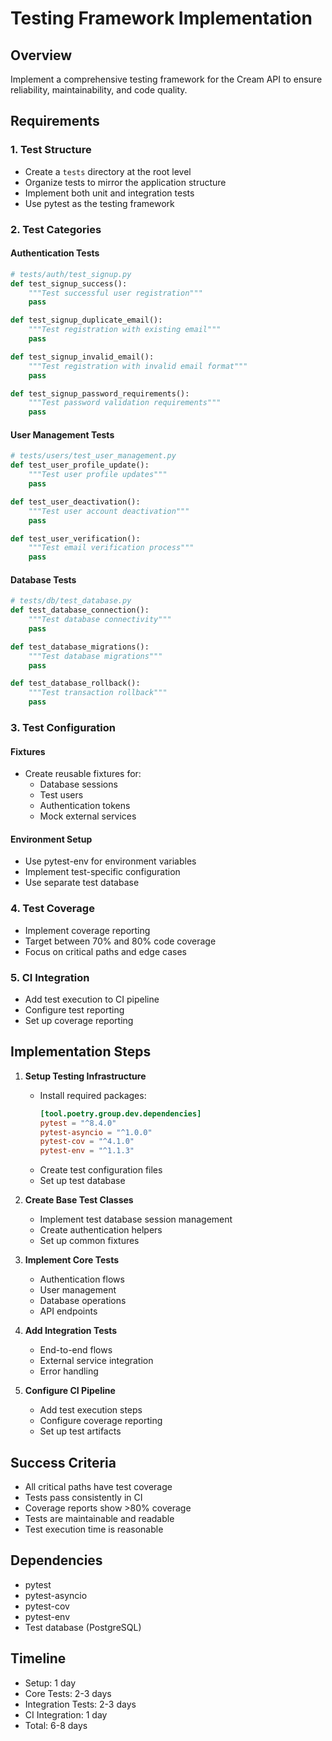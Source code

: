 # Testing Framework Implementation

## Overview

Implement a comprehensive testing framework for the Cream API to ensure reliability, maintainability, and code quality.

## Requirements

### 1. Test Structure

- Create a `tests` directory at the root level
- Organize tests to mirror the application structure
- Implement both unit and integration tests
- Use pytest as the testing framework

### 2. Test Categories

#### Authentication Tests

```python
# tests/auth/test_signup.py
def test_signup_success():
    """Test successful user registration"""
    pass

def test_signup_duplicate_email():
    """Test registration with existing email"""
    pass

def test_signup_invalid_email():
    """Test registration with invalid email format"""
    pass

def test_signup_password_requirements():
    """Test password validation requirements"""
    pass
```

#### User Management Tests

```python
# tests/users/test_user_management.py
def test_user_profile_update():
    """Test user profile updates"""
    pass

def test_user_deactivation():
    """Test user account deactivation"""
    pass

def test_user_verification():
    """Test email verification process"""
    pass
```

#### Database Tests

```python
# tests/db/test_database.py
def test_database_connection():
    """Test database connectivity"""
    pass

def test_database_migrations():
    """Test database migrations"""
    pass

def test_database_rollback():
    """Test transaction rollback"""
    pass
```

### 3. Test Configuration

#### Fixtures

- Create reusable fixtures for:
  - Database sessions
  - Test users
  - Authentication tokens
  - Mock external services

#### Environment Setup

- Use pytest-env for environment variables
- Implement test-specific configuration
- Use separate test database

### 4. Test Coverage

- Implement coverage reporting
- Target between 70% and 80% code coverage
- Focus on critical paths and edge cases

### 5. CI Integration

- Add test execution to CI pipeline
- Configure test reporting
- Set up coverage reporting

## Implementation Steps

1. **Setup Testing Infrastructure**

   - Install required packages:
     ```toml
     [tool.poetry.group.dev.dependencies]
     pytest = "^8.4.0"
     pytest-asyncio = "^1.0.0"
     pytest-cov = "^4.1.0"
     pytest-env = "^1.1.3"
     ```
   - Create test configuration files
   - Set up test database

2. **Create Base Test Classes**

   - Implement test database session management
   - Create authentication helpers
   - Set up common fixtures

3. **Implement Core Tests**

   - Authentication flows
   - User management
   - Database operations
   - API endpoints

4. **Add Integration Tests**

   - End-to-end flows
   - External service integration
   - Error handling

5. **Configure CI Pipeline**
   - Add test execution steps
   - Configure coverage reporting
   - Set up test artifacts

## Success Criteria

- All critical paths have test coverage
- Tests pass consistently in CI
- Coverage reports show >80% coverage
- Tests are maintainable and readable
- Test execution time is reasonable

## Dependencies

- pytest
- pytest-asyncio
- pytest-cov
- pytest-env
- Test database (PostgreSQL)

## Timeline

- Setup: 1 day
- Core Tests: 2-3 days
- Integration Tests: 2-3 days
- CI Integration: 1 day
- Total: 6-8 days
